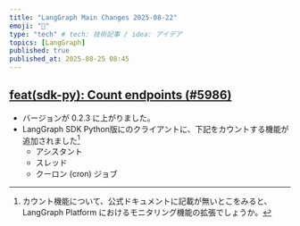 ```yaml
---
title: "LangGraph Main Changes 2025-08-22"
emoji: "📝"
type: "tech" # tech: 技術記事 / idea: アイデア
topics: [LangGraph]
published: true
published_at: 2025-08-25 08:45
---
```


## [feat(sdk-py): Count endpoints (#5986)](https://github.com/langchain-ai/langgraph/commit/d73902ae76f106525ef33aa8bfd66b65a93496b3)

- バージョンが 0.2.3 に上がりました。
- LangGraph SDK Python版にのクライアントに、下記をカウントする機能が追加されました[^1]
    - アシスタント
    - スレッド
    - クーロン (cron) ジョブ

[^1]: カウント機能について、公式ドキュメントに記載が無いとこをみると、LangGraph Platform におけるモニタリング機能の拡張でしょうか。
